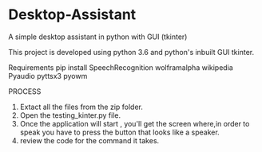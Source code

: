 # Desktop-Assistant
A simple desktop assistant in python with GUI (tkinter) 

This project is developed using python 3.6 and python's inbuilt GUI tkinter.

Requirements
pip install SpeechRecognition  wolframalpha wikipedia Pyaudio pyttsx3 pyowm


PROCESS
1) Extact all the files from the zip folder.
2) Open the testing_kinter.py file.
3) Once the application will start , you'll get the screen where,in order to speak you have to press the button that looks like a speaker.
4) review the code for the command it takes.

                                                        
